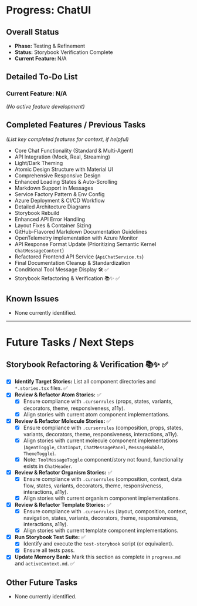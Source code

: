 # Progress: ChatUI

## Overall Status
- **Phase:** Testing & Refinement
- **Status:** Storybook Verification Complete
- **Current Feature:** N/A

## Detailed To-Do List

### Current Feature: N/A

*(No active feature development)*

## Completed Features / Previous Tasks
*(List key completed features for context, if helpful)*
- Core Chat Functionality (Standard & Multi-Agent)
- API Integration (Mock, Real, Streaming)
- Light/Dark Theming
- Atomic Design Structure with Material UI
- Comprehensive Responsive Design
- Enhanced Loading States & Auto-Scrolling
- Markdown Support in Messages
- Service Factory Pattern & Env Config
- Azure Deployment & CI/CD Workflow
- Detailed Architecture Diagrams
- Storybook Rebuild
- Enhanced API Error Handling
- Layout Fixes & Container Sizing
- GitHub-Flavored Markdown Documentation Guidelines
- OpenTelemetry implementation with Azure Monitor
- API Response Format Update (Prioritizing Semantic Kernel `ChatMessageContent`)
- Refactored Frontend API Service (`ApiChatService.ts`)
- Final Documentation Cleanup & Standardization
- Conditional Tool Message Display 🛠️ ✅
- Storybook Refactoring & Verification 📚✨ ✅

## Known Issues
- None currently identified. 

---

# Future Tasks / Next Steps

## Storybook Refactoring & Verification 📚✨ ✅

- [x] **Identify Target Stories:** List all component directories and `*.stories.tsx` files. ✅
- [x] **Review & Refactor Atom Stories:** ✅
    - [x] Ensure compliance with `.cursorrules` (props, states, variants, decorators, theme, responsiveness, a11y).
    - [x] Align stories with current atom component implementations.
- [x] **Review & Refactor Molecule Stories:** ✅
    - [x] Ensure compliance with `.cursorrules` (composition, props, states, variants, decorators, theme, responsiveness, interactions, a11y).
    - [x] Align stories with current molecule component implementations (`AgentToggle`, `ChatInput`, `ChatMessagePanel`, `MessageBubble`, `ThemeToggle`).
    - [x] Note: `ToolMessageToggle` component/story not found, functionality exists in `ChatHeader`.
- [x] **Review & Refactor Organism Stories:** ✅
    - [x] Ensure compliance with `.cursorrules` (composition, context, data flow, states, variants, decorators, theme, responsiveness, interactions, a11y).
    - [x] Align stories with current organism component implementations.
- [x] **Review & Refactor Template Stories:** ✅
    - [x] Ensure compliance with `.cursorrules` (layout, composition, context, navigation, states, variants, decorators, theme, responsiveness, interactions, a11y).
    - [x] Align stories with current template component implementations.
- [x] **Run Storybook Test Suite:** ✅
    - [x] Identify and execute the `test-storybook` script (or equivalent).
    - [x] Ensure all tests pass.
- [x] **Update Memory Bank:** Mark this section as complete in `progress.md` and `activeContext.md`. ✅

## Other Future Tasks
- None currently identified. 